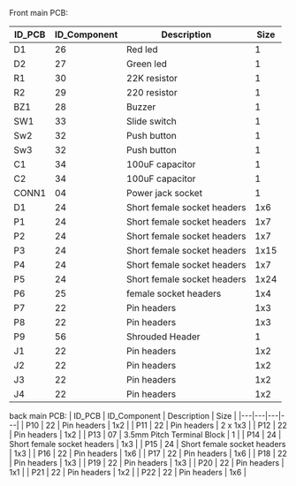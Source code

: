 Front main PCB:

| ID_PCB | ID_Component | Description | Size |
|---|---|---|---|
| D1 | 26 | Red led | 1 |
| D2 | 27 | Green led | 1 |
| R1 | 30 | 22K resistor | 1 |
| R2 | 29 | 220 resistor | 1 |
| BZ1 | 28 | Buzzer | 1 |
| SW1 | 33 | Slide switch | 1 |
| Sw2 | 32 | Push button | 1 |
| Sw3 | 32 | Push button | 1 |
| C1 | 34 | 100uF capacitor | 1|
| C2 | 34 | 100uF capacitor | 1|
| CONN1 | 04 | Power jack socket | 1 |
| D1 | 24 | Short female socket headers | 1x6 |
| P1 | 24 | Short female socket headers | 1x7 |
| P2 | 24 | Short female socket headers | 1x7 |
| P3 | 24 | Short female socket headers | 1x15 |
| P4 | 24 | Short female socket headers | 1x7 |
| P5 | 24 | Short female socket headers | 1x24 |
| P6 | 25 | female socket headers | 1x4 |
| P7 | 22 | Pin headers | 1x3 |
| P8 | 22 | Pin headers | 1x3 |
| P9 | 56 | Shrouded Header | 1 |
| J1 | 22 | Pin headers | 1x2 |
| J2 | 22 | Pin headers | 1x2 |
| J3 | 22 | Pin headers | 1x2 |
| J4 | 22 | Pin headers | 1x2 |

back main PCB:
| ID_PCB | ID_Component | Description | Size |
|---|---|---|---|
| P10 | 22 | Pin headers | 1x2 |
| P11 | 22 | Pin headers | 2 x 1x3 |
| P12 | 22 | Pin headers | 1x2 |
| P13 | 07 | 3.5mm Pitch Terminal Block | 1 |
| P14 | 24 | Short female socket headers | 1x3 |
| P15 | 24 | Short female socket headers | 1x3 |
| P16 | 22 | Pin headers | 1x6 |
| P17 | 22 | Pin headers | 1x6 |
| P18 | 22 | Pin headers | 1x3 |
| P19 | 22 | Pin headers | 1x3 |
| P20 | 22 | Pin headers | 1x1 |
| P21 | 22 | Pin headers | 1x2 |
| P22 | 22 | Pin headers | 1x6 |
